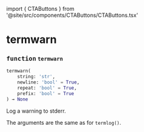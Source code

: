 import { CTAButtons } from '@site/src/components/CTAButtons/CTAButtons.tsx'

# termwarn

<CTAButtons githubLink='https://github.com/wandb/wandb/blob/main/wandb/errors/term.py'/>




### <kbd>function</kbd> `termwarn`

```python
termwarn(
    string: 'str',
    newline: 'bool' = True,
    repeat: 'bool' = True,
    prefix: 'bool' = True
) → None
```

Log a warning to stderr. 

The arguments are the same as for `termlog()`.